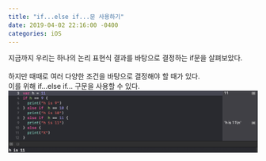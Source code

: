 ```yaml
---
title: "if...else if...문 사용하기"
date: 2019-04-02 22:16:00 -0400
categories: iOS
---
```

지금까지 우리는 하나의 논리 표현식 결과를 바탕으로 결정하는 if문을 살펴보았다.
<br>
<br>
하지만 때때로 여러 다양한 조건을 바탕으로 결정해야 할 때가 있다.
<br>
이를 위해 if...else if... 구문을 사용할 수 있다.
![ifelseif](/img/ifelseif.png)
